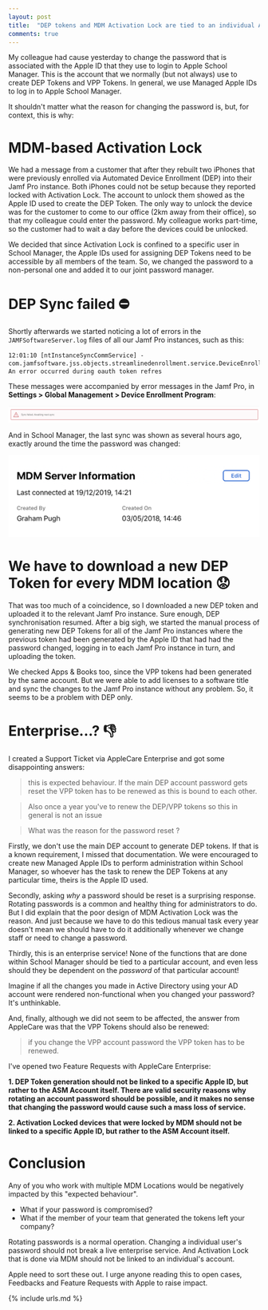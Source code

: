 ```yaml
---
layout: post
title:  "DEP tokens and MDM Activation Lock are tied to an individual Apple ID account...and password"
comments: true
---
```


My colleague had cause yesterday to change the password that is associated with the Apple ID that they use to login to Apple School Manager. This is the account that we normally (but not always) use to create DEP Tokens and VPP Tokens. In general, we use Managed Apple IDs to log in to Apple School Manager.

It shouldn't matter what the reason for changing the password is, but, for context, this is why:

# MDM-based Activation Lock

We had a message from a customer that after they rebuilt two iPhones that were previously enrolled via Automated Device Enrollment (DEP) into their Jamf Pro instance. Both iPhones could not be setup because they reported locked with Activation Lock. The account to unlock them showed as the Apple ID used to create the DEP Token. The only way to unlock the device was for the customer to come to our office (2km away from their office), so that my colleague could enter the password. My colleague works part-time, so the customer had to wait a day before the devices could be unlocked.

We decided that since Activation Lock is confined to a specific user in School Manager, the Apple IDs used for assigning DEP Tokens need to be accessible by all members of the team. So, we changed the password to a non-personal one and added it to our joint password manager.

# DEP Sync failed ⛔️

Shortly afterwards we started noticing a lot of errors in the `JAMFSoftwareServer.log` files of all our Jamf Pro instances, such as this:

    12:01:10 [ntInstanceSyncCommService] - com.jamfsoftware.jss.objects.streamlinedenrollment.service.DeviceEnrollmentProgramException: An error occurred during oauth token refres


These messages were accompanied by error messages in the Jamf Pro, in **Settings > Global Management > Device Enrollment Program**:

![DEP Sync Failed](/assets/images/DEP-sync-failed.png)

And in School Manager, the last sync was shown as several hours ago, exactly around the time the password was changed:

![ASM Last Sync](/assets/images/ASM-last-sync.png)

# We have to download a new DEP Token for every MDM location 😟

That was too much of a coincidence, so I downloaded a new DEP token and uploaded it to the relevant Jamf Pro instance. Sure enough, DEP synchronisation resumed. After a big sigh, we started the manual process of generating new DEP Tokens for all of the Jamf Pro instances where the previous token had been generated by the Apple ID that had had the password changed, logging in to each Jamf Pro instance in turn, and uploading the token.

We checked Apps & Books too, since the VPP tokens had been generated by the same account. But we were able to add licenses to a software title and sync the changes to the Jamf Pro instance without any problem. So, it seems to be a problem with DEP only.

# Enterprise...? 👎

I created a Support Ticket via AppleCare Enterprise and got some disappointing answers:

>this is expected behaviour. If the main DEP account password gets reset the VPP token has to be renewed as this is bound to each other.

>Also once a year you've to renew the DEP/VPP tokens so this in general is not an issue

>What was the reason for the password reset ?

Firstly, we don't use the main DEP account to generate DEP tokens. If that is a known requirement, I missed that documentation. We were encouraged to create new Managed Apple IDs to perform administration within School Manager, so whoever has the task to renew the DEP Tokens at any particular time, theirs is the Apple ID used.

Secondly, asking *why* a password should be reset is a surprising response. Rotating passwords is a common and healthy thing for administrators to do. But I did explain that the poor design of MDM Activation Lock was the reason. And just because we have to do this tedious manual task every year doesn't mean we should have to do it additionally whenever we change staff or need to change a password.

Thirdly, this is an enterprise service! None of the functions that are done within School Manager should be tied to a particular account, and even less should they be dependent on the *password* of that particular account!

Imagine if all the changes you made in Active Directory using your AD account were rendered non-functional when you changed your password? It's unthinkable.

And, finally, although we did not seem to be affected, the answer from AppleCare was that the VPP Tokens should also be renewed:

>if you change the VPP account password the VPP token has to be renewed.

I've opened two Feature Requests with AppleCare Enterprise:

**1. DEP Token generation should not be linked to a specific Apple ID, but rather to the ASM Account itself. There are valid security reasons why rotating an account password should be possible, and it makes no sense that changing the password would cause such a mass loss of service.**

**2. Activation Locked devices that were locked by MDM should not be linked to a specific Apple ID, but rather to the ASM Account itself.**

# Conclusion

Any of you who work with multiple MDM Locations would be negatively impacted by this "expected behaviour".

* What if your password is compromised?
* What if the member of your team that generated the tokens left your company?

Rotating passwords is a normal operation. Changing a individual user's password should not break a live enterprise service. And Activation Lock that is done via MDM should not be linked to an individual's account.

Apple need to sort these out. I urge anyone reading this to open cases, Feedbacks and Feature Requests with Apple to raise impact.

{% include urls.md %}
